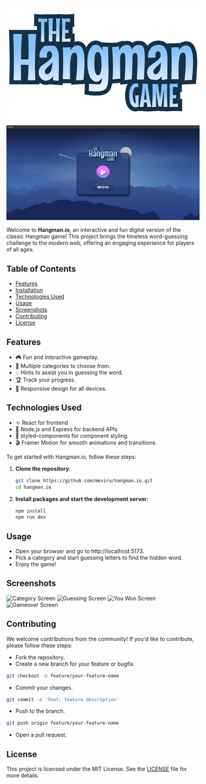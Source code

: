 <p align="center"><img alt="Hangman.io" src="https://raw.githubusercontent.com/meviru/github-repo-assets/main/hangman.io/logo.svg"></p>
<img src="https://github.com/meviru/github-repo-assets/blob/main/hangman.io/screely-1720786674338.png" alt="Welcome Screen">

Welcome to **Hangman.io**, an interactive and fun digital version of the classic Hangman game! This project brings the timeless word-guessing challenge to the modern web, offering an engaging experience for players of all ages.

## Table of Contents

- [Features](#features)
- [Installation](#installation)
- [Technologies Used](#technologies-used)
- [Usage](#usage)
- [Screenshots](#screenshots)
- [Contributing](#contributing)
- [License](#license)

## Features
- 🎮 Fun and interactive gameplay.
- 🌟 Multiple categories to choose from.
- 💡 Hints to assist you in guessing the word.
- 🏆 Track your progress.
- 📱 Responsive design for all devices.

## Technologies Used
- ⚛️ React for frontend
- 🚀 Node.js and Express for backend APIs
- 💅 styled-components for component styling.
- 🎬 Framer Motion for smooth animations and transitions.

To get started with Hangman.io, follow these steps:

1. **Clone the repository**:
   ```sh
   git clone https://github.com/meviru/hangman.io.git
   cd hangman.io
4. **Install packages and start the development server**:
   ```sh
   npm install
   npm run dev

## Usage
- Open your browser and go to http://localhost:5173.
- Pick a category and start guessing letters to find the hidden word.
- Enjoy the game!

## Screenshots
![Category Screen](https://github.com/meviru/github-repo-assets/blob/main/hangman.io/screely-1720786695013.png)
![Guessing Screen](https://github.com/meviru/github-repo-assets/blob/main/hangman.io/screely-1720786711011.png)
![You Won Screen](https://github.com/meviru/github-repo-assets/blob/main/hangman.io/screely-1720786774500.png)
![Gameover Screen](https://github.com/meviru/github-repo-assets/blob/main/hangman.io/screely-1720786726681.png)

## Contributing
We welcome contributions from the community! If you'd like to contribute, please follow these steps:
- Fork the repository.
- Create a new branch for your feature or bugfix.
```sh
git checkout -b feature/your-feature-name
```
- Commit your changes.
```sh
git commit -m 'feat: feature description'
```
- Push to the branch.
```sh
git push origin feature/your-feature-name
```
- Open a pull request.
 
## License
This project is licensed under the MIT License. See the [LICENSE](LICENSE) file for more details.